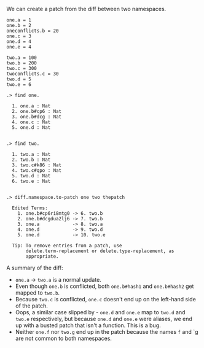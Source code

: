 We can create a patch from the diff between two namespaces.

```unison
one.a = 1
one.b = 2
oneconflicts.b = 20
one.c = 3
one.d = 4
one.e = 4

two.a = 100
two.b = 200
two.c = 300
twoconflicts.c = 30
two.d = 5
two.e = 6
```

```ucm
.> find one.

  1. one.a : Nat
  2. one.b#cp6 : Nat
  3. one.b#dcg : Nat
  4. one.c : Nat
  5. one.d : Nat
  

.> find two.

  1. two.a : Nat
  2. two.b : Nat
  3. two.c#k86 : Nat
  4. two.c#qpo : Nat
  5. two.d : Nat
  6. two.e : Nat
  

.> diff.namespace.to-patch one two thepatch

  Edited Terms:
    1. one.b#cp6ri8mtg0 -> 6. two.b
    2. one.b#dcgdua2lj6 -> 7. two.b
    3. one.a            -> 8. two.a
    4. one.d            -> 9. two.d
    5. one.d            -> 10. two.e
  
  Tip: To remove entries from a patch, use
       delete.term-replacement or delete.type-replacement, as
       appropriate.

```
A summary of the diff:

* `one.a` -> `two.a` is a normal update.
* Even though `one.b` is conflicted, both `one.b#hash1` and `one.b#hash2` get mapped to `two.b`.
* Because `two.c` is conflicted, `one.c` doesn't end up on the left-hand side of the patch.
* Oops, a similar case slipped by - `one.d` and `one.e` map to `two.d` and `two.e` respectively, but because `one.d` and
  `one.e` were aliases, we end up with a busted patch that isn't a function. This is a bug.
* Neither `one.f` nor `two.g` end up in the patch because the names `f` and `g are not common to both namespaces.
